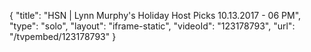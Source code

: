 {
    "title": "HSN | Lynn Murphy's Holiday Host Picks 10.13.2017 - 06 PM",
    "type": "solo",
    "layout": "iframe-static",
    "videoId": "123178793",
    "url": "\/tvpembed\/123178793"
}